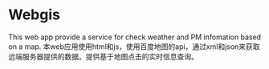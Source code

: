 # Webgis
This web app provide a service for check weather and PM infomation based on a map.
本web应用使用html和js，使用百度地图的api，通过xml和json来获取远端服务器提供的数据。提供基于地图点击的实时信息查询。
